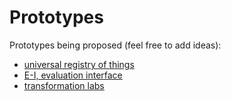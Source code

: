 # Prototypes

Prototypes being proposed (feel free to add ideas):

- [universal registry of things](universal-registry/README.md)
- [E-I, evaluation interface](e-i/README.md)
- [transformation labs](transformation-labs/README.md)
